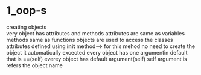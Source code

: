 # 1_oop-s
creating objects  
very object has attributes and methods
attributes are same as variables
methods  same as functions
objects are used to access the classes
attributes defined using __init__ method==> for this mehod no need to create the object it automatically excected
every object has one argumentin default that is ==(self)
everey object has default argument(self) self argument is refers the object name
